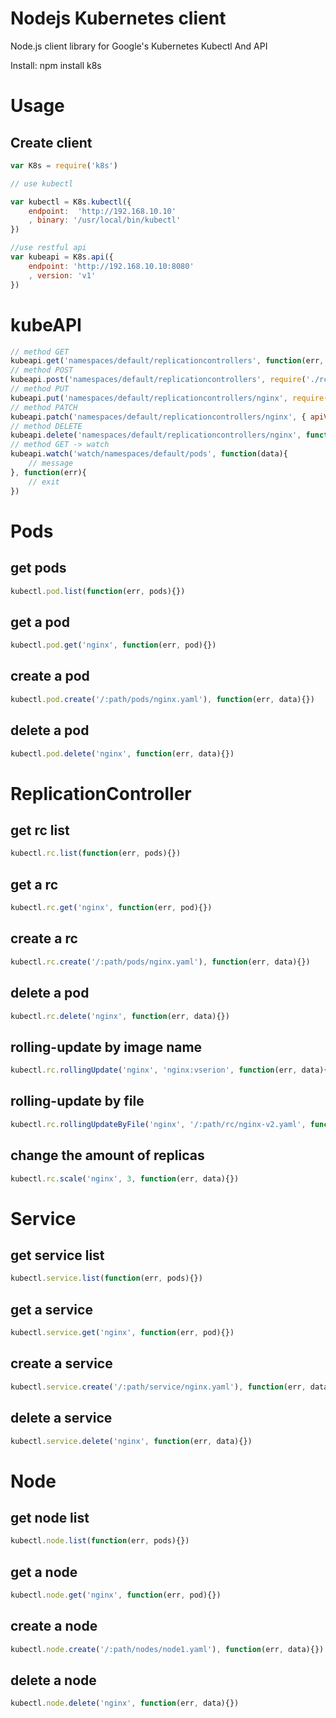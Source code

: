 # Nodejs Kubernetes client

Node.js client library for Google's Kubernetes Kubectl And API

Install:
    npm install k8s
	
# Usage

## Create client

```js
var K8s = require('k8s')

// use kubectl

var kubectl = K8s.kubectl({
    endpoint:  'http://192.168.10.10'
    , binary: '/usr/local/bin/kubectl'
})

//use restful api
var kubeapi = K8s.api({
	endpoint: 'http://192.168.10.10:8080'
	, version: 'v1'
})
```

# kubeAPI

```js
// method GET
kubeapi.get('namespaces/default/replicationcontrollers', function(err, data){})
// method POST
kubeapi.post('namespaces/default/replicationcontrollers', require('./rc/nginx-rc.json'), function(err, data){})
// method PUT
kubeapi.put('namespaces/default/replicationcontrollers/nginx', require('./rc/nginx-rc.json'), function(err, data){})
// method PATCH
kubeapi.patch('namespaces/default/replicationcontrollers/nginx', { apiVersion: 'v1' , spec: { replicas: 2 } }, function(err, data){})
// method DELETE
kubeapi.delete('namespaces/default/replicationcontrollers/nginx', function(err, data){})
// method GET -> watch
kubeapi.watch('watch/namespaces/default/pods', function(data){
	// message
}, function(err){
	// exit
})
```

# Pods

## get pods

```js
kubectl.pod.list(function(err, pods){})
```

## get a pod

```js
kubectl.pod.get('nginx', function(err, pod){})
```

## create a pod

```js
kubectl.pod.create('/:path/pods/nginx.yaml'), function(err, data){})
```

## delete a pod

```js
kubectl.pod.delete('nginx', function(err, data){})
```


# ReplicationController

## get rc list

```js
kubectl.rc.list(function(err, pods){})
```

## get a rc

```js
kubectl.rc.get('nginx', function(err, pod){})
```

## create a rc

```js
kubectl.rc.create('/:path/pods/nginx.yaml'), function(err, data){})
```

## delete a pod

```js
kubectl.rc.delete('nginx', function(err, data){})

```

## rolling-update by image name

```js
kubectl.rc.rollingUpdate('nginx', 'nginx:vserion', function(err, data){})
```

## rolling-update by file

```js
kubectl.rc.rollingUpdateByFile('nginx', '/:path/rc/nginx-v2.yaml', function(err, data){})
```

## change the amount of replicas 

```js
kubectl.rc.scale('nginx', 3, function(err, data){})
```


# Service

## get service list

```js
kubectl.service.list(function(err, pods){})
```

## get a service

```js
kubectl.service.get('nginx', function(err, pod){})
```

## create a service

```js
kubectl.service.create('/:path/service/nginx.yaml'), function(err, data){})
```

## delete a service

```js
kubectl.service.delete('nginx', function(err, data){})
```


# Node

## get node list

```js
kubectl.node.list(function(err, pods){})
```

## get a node

```js
kubectl.node.get('nginx', function(err, pod){})
```

## create a node

```js
kubectl.node.create('/:path/nodes/node1.yaml'), function(err, data){})
```

## delete a node

```js
kubectl.node.delete('nginx', function(err, data){})
```
